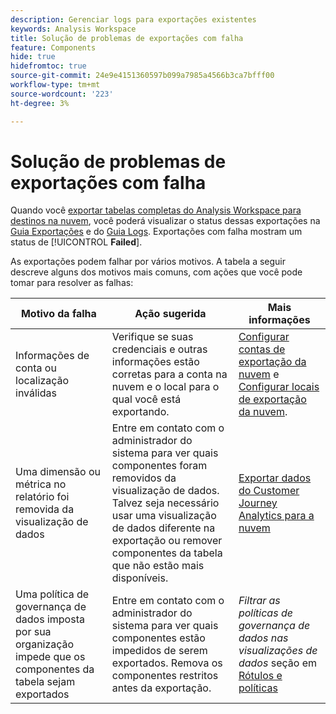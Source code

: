 ```yaml
---
description: Gerenciar logs para exportações existentes
keywords: Analysis Workspace
title: Solução de problemas de exportações com falha
feature: Components
hide: true
hidefromtoc: true
source-git-commit: 24e9e4151360597b099a7985a4566b3ca7bfff00
workflow-type: tm+mt
source-wordcount: '223'
ht-degree: 3%

---
```


# Solução de problemas de exportações com falha

Quando você [exportar tabelas completas do Analysis Workspace para destinos na nuvem](/help/analysis-workspace/export/export-cloud.md), você poderá visualizar o status dessas exportações na [Guia Exportações](/help/components/exports/manage-exports.md) e do [Guia Logs](/help/components/exports/manage-export-logs.md). Exportações com falha mostram um status de [!UICONTROL **Failed**].

As exportações podem falhar por vários motivos. A tabela a seguir descreve alguns dos motivos mais comuns, com ações que você pode tomar para resolver as falhas:

| Motivo da falha | Ação sugerida | Mais informações |
|---------|----------|---------|
| Informações de conta ou localização inválidas | Verifique se suas credenciais e outras informações estão corretas para a conta na nuvem e o local para o qual você está exportando. | [Configurar contas de exportação da nuvem](/help/components/exports/cloud-export-accounts.md) e [Configurar locais de exportação da nuvem](/help/components/exports/cloud-export-locations.md). |
| Uma dimensão ou métrica no relatório foi removida da visualização de dados | Entre em contato com o administrador do sistema para ver quais componentes foram removidos da visualização de dados. Talvez seja necessário usar uma visualização de dados diferente na exportação ou remover componentes da tabela que não estão mais disponíveis. | [Exportar dados do Customer Journey Analytics para a nuvem](/help/analysis-workspace/export/export-cloud.md) |
| Uma política de governança de dados imposta por sua organização impede que os componentes da tabela sejam exportados | Entre em contato com o administrador do sistema para ver quais componentes estão impedidos de serem exportados. Remova os componentes restritos antes da exportação. | *Filtrar as políticas de governança de dados nas visualizações de dados* seção em [Rótulos e políticas](/help/data-views/data-governance.md) |